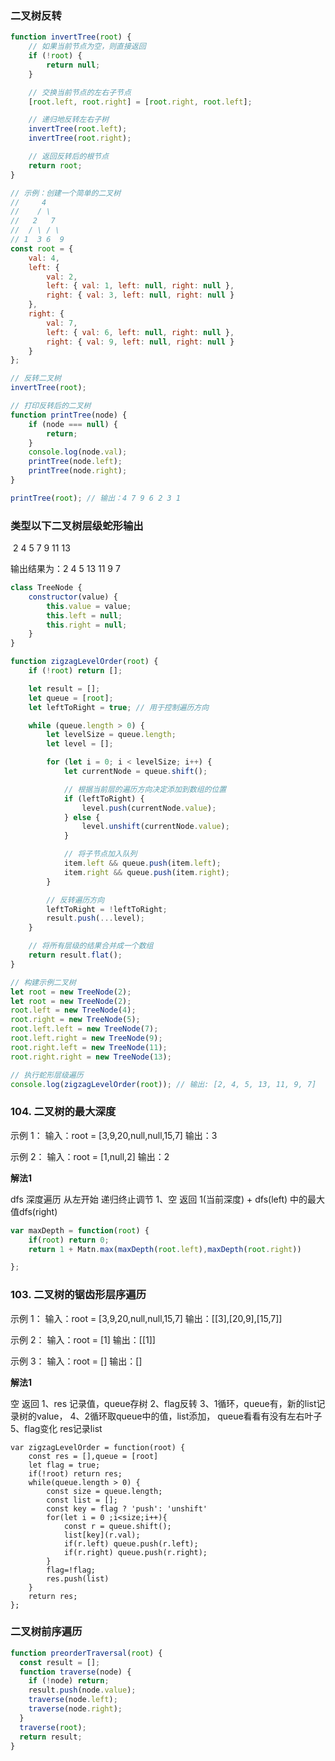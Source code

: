 ### 二叉树反转

```js
function invertTree(root) {
    // 如果当前节点为空，则直接返回
    if (!root) {
        return null;
    }

    // 交换当前节点的左右子节点
    [root.left, root.right] = [root.right, root.left];

    // 递归地反转左右子树
    invertTree(root.left);
    invertTree(root.right);

    // 返回反转后的根节点
    return root;
}

// 示例：创建一个简单的二叉树
//     4
//    / \
//   2   7
//  / \ / \
// 1  3 6  9
const root = {
    val: 4,
    left: {
        val: 2,
        left: { val: 1, left: null, right: null },
        right: { val: 3, left: null, right: null }
    },
    right: {
        val: 7,
        left: { val: 6, left: null, right: null },
        right: { val: 9, left: null, right: null }
    }
};

// 反转二叉树
invertTree(root);

// 打印反转后的二叉树
function printTree(node) {
    if (node === null) {
        return;
    }
    console.log(node.val);
    printTree(node.left);
    printTree(node.right);
}

printTree(root); // 输出：4 7 9 6 2 3 1
```

### 类型以下二叉树层级蛇形输出

​    2
4    5
7  9  11 13

输出结果为：2 4 5 13 11 9 7

```js
class TreeNode {
    constructor(value) {
        this.value = value;
        this.left = null;
        this.right = null;
    }
}

function zigzagLevelOrder(root) {
    if (!root) return [];

    let result = [];
    let queue = [root];
    let leftToRight = true; // 用于控制遍历方向

    while (queue.length > 0) {
        let levelSize = queue.length;
        let level = [];

        for (let i = 0; i < levelSize; i++) {
            let currentNode = queue.shift();

            // 根据当前层的遍历方向决定添加到数组的位置
            if (leftToRight) {
                level.push(currentNode.value);
            } else {
                level.unshift(currentNode.value);
            }

            // 将子节点加入队列
            item.left && queue.push(item.left);
            item.right && queue.push(item.right);
        }

        // 反转遍历方向
        leftToRight = !leftToRight;
        result.push(...level);
    }

    // 将所有层级的结果合并成一个数组
    return result.flat();
}

// 构建示例二叉树
let root = new TreeNode(2);
let root = new TreeNode(2);
root.left = new TreeNode(4);
root.right = new TreeNode(5);
root.left.left = new TreeNode(7);
root.left.right = new TreeNode(9);
root.right.left = new TreeNode(11);
root.right.right = new TreeNode(13);

// 执行蛇形层级遍历
console.log(zigzagLevelOrder(root)); // 输出: [2, 4, 5, 13, 11, 9, 7]
```


### 104. 二叉树的最大深度

示例 1：
输入：root = [3,9,20,null,null,15,7]
输出：3

示例 2：
输入：root = [1,null,2]
输出：2


**解法1**

dfs 深度遍历 从左开始
递归终止调节
1、空 返回
1(当前深度) + dfs(left) 中的最大值dfs(right)
```js
var maxDepth = function(root) {
    if(root) return 0;
    return 1 + Matn.max(maxDepth(root.left),maxDepth(root.right))

};
```


### 103. 二叉树的锯齿形层序遍历

示例 1：
输入：root = [3,9,20,null,null,15,7]
输出：[[3],[20,9],[15,7]]

示例 2：
输入：root = [1]
输出：[[1]]

示例 3：
输入：root = []
输出：[]

**解法1**

空 返回
1、res 记录值，queue存树
2、flag反转
3、1循环，queue有，新的list记录树的value，
4、2循环取queue中的值，list添加， queue看看有没有左右叶子
5、flag变化 res记录list

```二叉树前序遍历js
var zigzagLevelOrder = function(root) {
    const res = [],queue = [root]
    let flag = true;
    if(!root) return res;
    while(queue.length > 0) {
        const size = queue.length;
        const list = [];
        const key = flag ? 'push': 'unshift'
        for(let i = 0 ;i<size;i++){
            const r = queue.shift();
            list[key](r.val);
            if(r.left) queue.push(r.left);
            if(r.right) queue.push(r.right);
        }
        flag=!flag;
        res.push(list)
    }
    return res;
};
```

### 二叉树前序遍历

```js
function preorderTraversal(root) {
  const result = [];
  function traverse(node) {
    if (!node) return;
    result.push(node.value);
    traverse(node.left);
    traverse(node.right);
  }
  traverse(root);
  return result;
}
```


